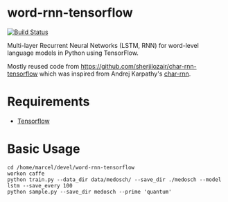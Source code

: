 # word-rnn-tensorflow
[![Build Status](https://travis-ci.org/hunkim/word-rnn-tensorflow.svg?branch=master)](https://travis-ci.org/hunkim/word-rnn-tensorflow)

Multi-layer Recurrent Neural Networks (LSTM, RNN) for word-level language models in Python using TensorFlow.

Mostly reused code from https://github.com/sherjilozair/char-rnn-tensorflow which was inspired from Andrej Karpathy's [char-rnn](https://github.com/karpathy/char-rnn).

# Requirements
- [Tensorflow](http://www.tensorflow.org)

# Basic Usage

    cd /home/marcel/devel/word-rnn-tensorflow
    workon caffe
    python train.py --data_dir data/medosch/ --save_dir ./medosch --model lstm --save_every 100
    python sample.py --save_dir medosch --prime 'quantum'
